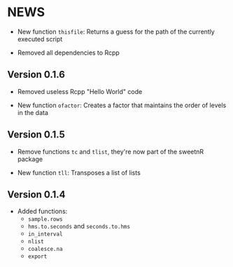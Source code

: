 # NEWS

- New function `thisfile`: Returns a guess for the path of the currently
  executed script

- Removed all dependencies to Rcpp

## Version 0.1.6

- Removed useless Rcpp "Hello World" code

- New function `ofactor`: Creates a factor that maintains the order of levels
  in the data

## Version 0.1.5

- Remove functions `tc` and `tlist`, they're now part of the sweetnR package

- New function `tll`: Transposes a list of lists

## Version 0.1.4

- Added functions:
    - `sample.rows`
    - `hms.to.seconds` and `seconds.to.hms`
    - `in_interval`
    - `nlist`
    - `coalesce.na`
    - `export`
